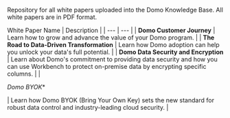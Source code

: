 

Repository for all white papers uploaded into the Domo Knowledge Base. All white papers are in PDF format.


 White Paper Name
  |
 Description
  |
| --- | --- |
|
**Domo Customer Journey**
 |
 Learn how to grow and advance the value of your Domo program.
  |
|
**The Road to Data-Driven Transformation**
 |
 Learn how Domo adoption can help you unlock your data's full potential.
  |
|
**Domo Data Security and Encryption**
 |
 Learn about Domo's commitment to providing data security and how you can use Workbench to protect on-premise data by encrypting specific columns.
  |
|

*Domo BYOK**

|
 Learn how Domo BYOK (Bring Your Own Key) sets the new standard for robust data control and industry-leading cloud security.
  |


